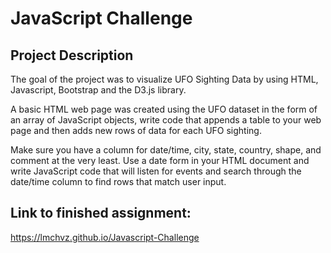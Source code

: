 # JavaScript Challenge 

## Project Description

The goal of the project was to visualize UFO Sighting Data by using HTML, Javascript, Bootstrap and the D3.js library.

A basic HTML web page was created using the UFO dataset in the form of an array of JavaScript objects, write code that appends a table to your web page and then adds new rows of data for each UFO sighting.

Make sure you have a column for date/time, city, state, country, shape, and comment at the very least.
Use a date form in your HTML document and write JavaScript code that will listen for events and search through the date/time column to find rows that match user input.

## Link to finished assignment: 

https://lmchvz.github.io/Javascript-Challenge
